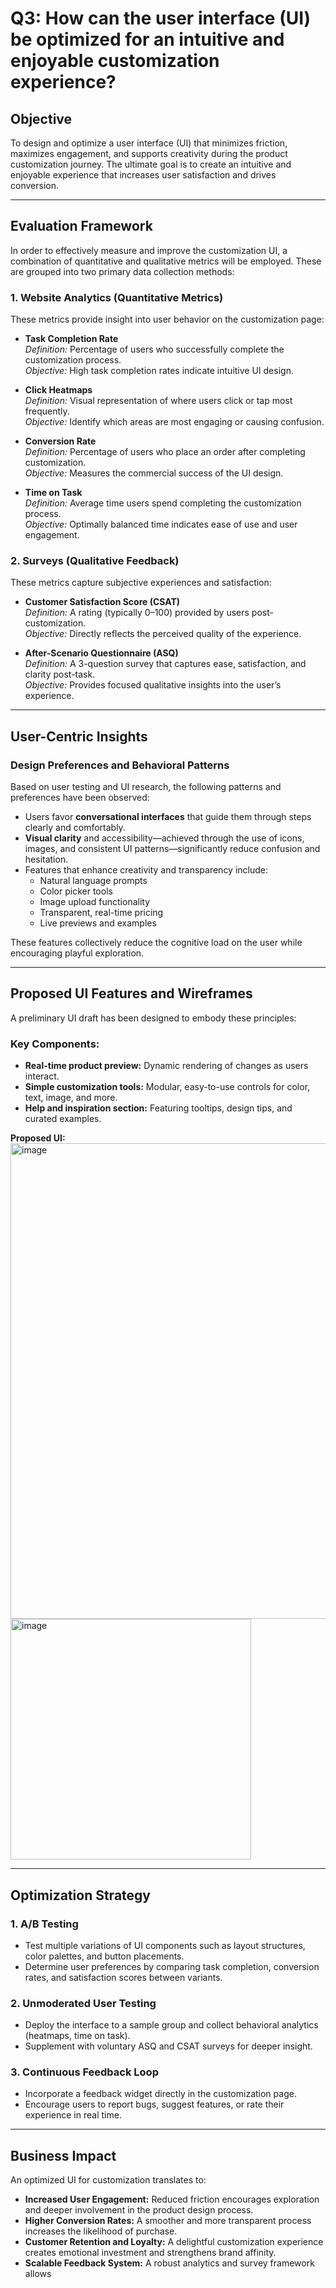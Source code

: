 # Q3: How can the user interface (UI) be optimized for an intuitive and enjoyable customization experience?

## Objective

To design and optimize a user interface (UI) that minimizes friction, maximizes engagement, and supports creativity during the product customization journey. The ultimate goal is to create an intuitive and enjoyable experience that increases user satisfaction and drives conversion.

---

## Evaluation Framework

In order to effectively measure and improve the customization UI, a combination of quantitative and qualitative metrics will be employed. These are grouped into two primary data collection methods:

### 1. Website Analytics (Quantitative Metrics)

These metrics provide insight into user behavior on the customization page:

- **Task Completion Rate**  
  _Definition:_ Percentage of users who successfully complete the customization process.  
  _Objective:_ High task completion rates indicate intuitive UI design.

- **Click Heatmaps**  
  _Definition:_ Visual representation of where users click or tap most frequently.  
  _Objective:_ Identify which areas are most engaging or causing confusion.

- **Conversion Rate**  
  _Definition:_ Percentage of users who place an order after completing customization.  
  _Objective:_ Measures the commercial success of the UI design.

- **Time on Task**  
  _Definition:_ Average time users spend completing the customization process.  
  _Objective:_ Optimally balanced time indicates ease of use and user engagement.

### 2. Surveys (Qualitative Feedback)

These metrics capture subjective experiences and satisfaction:

- **Customer Satisfaction Score (CSAT)**  
  _Definition:_ A rating (typically 0–100) provided by users post-customization.  
  _Objective:_ Directly reflects the perceived quality of the experience.

- **After-Scenario Questionnaire (ASQ)**  
  _Definition:_ A 3-question survey that captures ease, satisfaction, and clarity post-task.  
  _Objective:_ Provides focused qualitative insights into the user’s experience.

---

## User-Centric Insights

### Design Preferences and Behavioral Patterns

Based on user testing and UI research, the following patterns and preferences have been observed:

- Users favor **conversational interfaces** that guide them through steps clearly and comfortably.
- **Visual clarity** and accessibility—achieved through the use of icons, images, and consistent UI patterns—significantly reduce confusion and hesitation.
- Features that enhance creativity and transparency include:
  - Natural language prompts
  - Color picker tools
  - Image upload functionality
  - Transparent, real-time pricing
  - Live previews and examples

These features collectively reduce the cognitive load on the user while encouraging playful exploration.

---

## Proposed UI Features and Wireframes

A preliminary UI draft has been designed to embody these principles:

### Key Components:

- **Real-time product preview:** Dynamic rendering of changes as users interact.
- **Simple customization tools:** Modular, easy-to-use controls for color, text, image, and more.
- **Help and inspiration section:** Featuring tooltips, design tips, and curated examples.

**Proposed UI:**  
<img width="761" alt="image" src="https://github.com/user-attachments/assets/cfd7f845-c04f-4550-9c92-fd954556253a" />
<img width="385" alt="image" src="https://github.com/user-attachments/assets/aea76698-5846-440f-ab83-0d8410e959cd" />

---

## Optimization Strategy

### 1. A/B Testing

- Test multiple variations of UI components such as layout structures, color palettes, and button placements.
- Determine user preferences by comparing task completion, conversion rates, and satisfaction scores between variants.

### 2. Unmoderated User Testing

- Deploy the interface to a sample group and collect behavioral analytics (heatmaps, time on task).
- Supplement with voluntary ASQ and CSAT surveys for deeper insight.

### 3. Continuous Feedback Loop

- Incorporate a feedback widget directly in the customization page.
- Encourage users to report bugs, suggest features, or rate their experience in real time.

---

## Business Impact

An optimized UI for customization translates to:

- **Increased User Engagement:** Reduced friction encourages exploration and deeper involvement in the product design process.
- **Higher Conversion Rates:** A smoother and more transparent process increases the likelihood of purchase.
- **Customer Retention and Loyalty:** A delightful customization experience creates emotional investment and strengthens brand affinity.
- **Scalable Feedback System:** A robust analytics and survey framework allows

